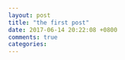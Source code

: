 ```yaml
---
layout: post
title: "the first post"
date: 2017-06-14 20:22:08 +0800
comments: true
categories: 
---
```

